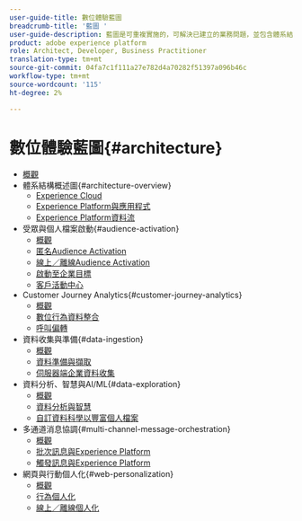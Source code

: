 ```yaml
---
user-guide-title: 數位體驗藍圖
breadcrumb-title: '藍圖 '
user-guide-description: 藍圖是可重複實施的，可解決已建立的業務問題，並包含體系結構圖、技術考量和相關文檔連結。
product: adobe experience platform
role: Architect, Developer, Business Practitioner
translation-type: tm+mt
source-git-commit: 04fa7c1f111a27e782d4a70282f51397a096b46c
workflow-type: tm+mt
source-wordcount: '115'
ht-degree: 2%

---
```


# 數位體驗藍圖{#architecture}

+ [概觀](/help/blueprints/overview.md)
+ 體系結構概述圖{#architecture-overview}
   + [Experience Cloud](/help/blueprints/experience-platform/experience-cloud.md)
   + [Experience Platform與應用程式](/help/blueprints/experience-platform/platform-applications.md)
   + [Experience Platform資料流](/help/blueprints/experience-platform/platform-data-flow.md)
+ 受眾與個人檔案啟動{#audience-activation}
   + [概觀](/help/blueprints/audience-activation/overview.md)
   + [匿名Audience Activation](/help/blueprints/audience-activation/anonymous.md)
   + [線上／離線Audience Activation](/help/blueprints/audience-activation/online-offline.md)
   + [啟動至企業目標](/help/blueprints/audience-activation/enterprise-destinations.md)
   + [客戶活動中心](/help/blueprints/audience-activation/customer-activity.md)
+ Customer Journey Analytics{#customer-journey-analytics}
   + [概觀](/help/blueprints/customer-journey-analytics/overview.md)
   + [數位行為資料整合](/help/blueprints/customer-journey-analytics/digital-behavioral-data-consolidation.md)
   + [呼叫偏轉](/help/blueprints/customer-journey-analytics/call-deflect.md)
+ 資料收集與準備{#data-ingestion}
   + [概觀](/help/blueprints/data-ingestion/overview.md)
   + [資料準備與擷取](/help/blueprints/data-ingestion/ingestion.md)
   + [伺服器端企業資料收集](/help/blueprints/data-ingestion/server-side-collection.md)
+ 資料分析、智慧與AI/ML{#data-exploration}
   + [概觀](/help/blueprints/data-insights/overview.md)
   + [資料分析與智慧](/help/blueprints/data-insights/analysis.md)
   + [自訂資料科學以豐富個人檔案](/help/blueprints/data-insights/data-science.md)
+ 多通道消息協調{#multi-channel-message-orchestration}
   + [概觀](/help/blueprints/multi-channel-message-orchestration/overview.md)
   + [批次訊息與Experience Platform](/help/blueprints/multi-channel-message-orchestration/batch-messaging.md)
   + [觸發訊息與Experience Platform](/help/blueprints/multi-channel-message-orchestration/triggered-messaging.md)
+ 網頁與行動個人化{#web-personalization}
   + [概觀](/help/blueprints/web-personalization/overview.md)
   + [行為個人化](/help/blueprints/web-personalization/behavioral.md)
   + [線上／離線個人化](/help/blueprints/web-personalization/online-offline.md)

